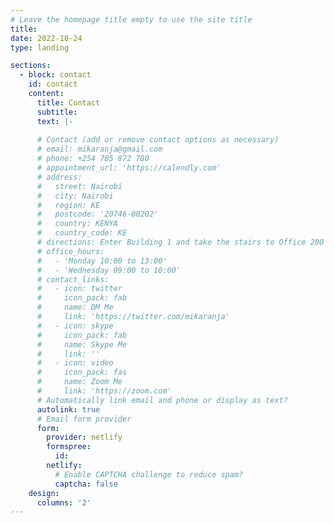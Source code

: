 ```yaml
---
# Leave the homepage title empty to use the site title
title:
date: 2022-10-24
type: landing

sections:
  - block: contact
    id: contact
    content:
      title: Contact
      subtitle:
      text: |-
        
      # Contact (add or remove contact options as necessary)
      # email: mikaranja@gmail.com
      # phone: +254 705 872 780
      # appointment_url: 'https://calendly.com'
      # address:
      #   street: Nairobi
      #   city: Nairobi
      #   region: KE
      #   postcode: '20746-00202'
      #   country: KENYA
      #   country_code: KE
      # directions: Enter Building 1 and take the stairs to Office 200 on Floor 2
      # office_hours:
      #   - 'Monday 10:00 to 13:00'
      #   - 'Wednesday 09:00 to 10:00'
      # contact_links:
      #   - icon: twitter
      #     icon_pack: fab
      #     name: DM Me
      #     link: 'https://twitter.com/mikaranja'
      #   - icon: skype
      #     icon_pack: fab
      #     name: Skype Me
      #     link: ''
      #   - icon: video
      #     icon_pack: fas
      #     name: Zoom Me
      #     link: 'https://zoom.com'
      # Automatically link email and phone or display as text?
      autolink: true
      # Email form provider
      form:
        provider: netlify
        formspree:
          id:
        netlify:
          # Enable CAPTCHA challenge to reduce spam?
          captcha: false
    design:
      columns: '2'
---
```

